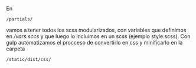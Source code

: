 En

```
/partials/
```

vamos a tener todos los scss modularizados, con variables que definimos en _/vars.sccs_ y que luego lo incluimos en un scss (ejemplo style.scss).
Con gulp automatizamos el procceso de convertirlo en css y minificarlo en la carpeta

```
/static/dist/css/
```
